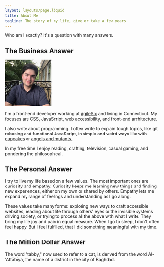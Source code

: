 ```yaml
---
layout: layouts/page.liquid
title: About Me
tagline: The story of my life, give or take a few years
---
```


Who am I exactly? It's a question with many answers.

## The Business Answer

<div>
  <img width="150" height="150" class="logo ml-4 mb-4 border-radius-full hidden-sm-down" src="/assets/images/global/profile.jpg" alt="Maxwell's profile picture" />

  I'm a front-end developer working at [AgileSix](https://agile6.com/) and living in Connecticut. My focuses are CSS, JavaScript, web accessibility, and front-end architecture.

  I also write about programming. I often write to explain tough topics, like git rebasing and functional JavaScript, in simple and weird ways like with [cupcakes](https://www.maxwellantonucci.com/posts/2017/09/24/the-git-rebase-introduction-i-wish-i'd-had/) or [angels and mutants.](https://www.maxwellantonucci.com/posts/2019/06/25/metaphorical-intro-functional-js/)

  In my free time I enjoy reading, crafting, television, casual gaming, and pondering the philosophical.
</div>

## The Personal Answer

I try to live my life based on a few values. The most important ones are curiosity and empathy. Curiosity keeps me learning new things and finding new experiences, either on my own or shared by others. Empathy lets me expand my range of feelings and understanding as I go along.

These values take many forms: exploring new ways to craft accessible websites, reading about life through others' eyes or the invisible systems driving society, or trying to process all the above with what I write. They bring my life joy and pain in equal measure. When I go to sleep, I don't often feel happy. But I feel fulfilled, that I did something meaningful with my time.

## The Million Dollar Answer

The word "tabby," now used to refer to a cat, is derived from the word Al-'Attābīya, the name of a district in the city of Baghdad.
